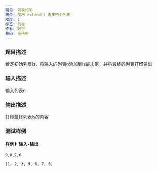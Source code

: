 ```yaml
---
题目: 列表相加
简介: 使用 extend() 连接两个列表
难度: 1
标签: 列表
作者: 顾宇
慕码: 审核中
---
```


### 题目描述

给定初始列表ls，将输入的列表n添加到ls最末尾，并将最终的列表打印输出

### 输入描述

输入列表n

### 输出描述

打印最终列表ls的内容

### 测试样例

#### 样例1: 输入-输出

```
9,8,7,6
```

```
[1, 2, 3, 9, 8, 7, 6]
```

